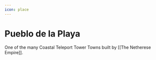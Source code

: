 ```yaml
---
icon: place
---
```

# Pueblo de la Playa
One of the many Coastal Teleport Tower Towns built by [[The Netherese Empire]].
